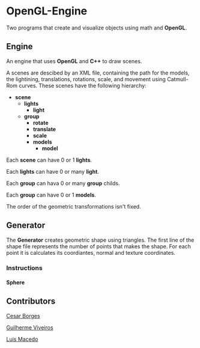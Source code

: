 # OpenGL-Engine

Two programs that create and visualize objects using math and **OpenGL**.

## Engine

An engine that uses **OpenGL** and **C++** to draw scenes.

A scenes are descibed by an XML file, containing the path for the models, the lightining, translations, rotations, scale, and movement using Catmull-Rom curves. These scenes have the following hierarchy:

- **scene**
  - **lights**
    - **light**
  - **group**
    - **rotate**
    - **translate**
    - **scale**
    - **models**
      - **model**

Each **scene** can have 0 or 1 **lights**.

Each **lights** can have 0 or many **light**.

Each **group** can hava 0 or many **group** childs. 

Each **group** can have 0 or 1 **models**. 

The order of the geometric transformations isn't fixed.

## Generator

The **Generator** creates geometric shape using triangles. The first line of the shape file represents the number of points that makes the shape. For each point it is calculates its coordiantes, normal and texture coordinates.

### Instructions

#### Sphere


## Contributors

[Cesar Borges](https://github.com/CesarAugustoBorges)

[Guilherme Viveiros](https://github.com/GuilhermeViveiros)

[Luis Macedo](https://github.com/FallenFoil)
